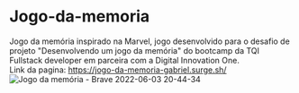 # Jogo-da-memoria

Jogo da memória inspirado na Marvel, jogo desenvolvido para o desafio de projeto "Desenvolvendo um jogo da memória" do bootcamp da TQI Fullstack developer em parceira com a Digital Innovation One. 
<br/>
Link da pagina: https://jogo-da-memoria-gabriel.surge.sh/
<br>
![Jogo da memória - Brave 2022-06-03 20-44-34](https://user-images.githubusercontent.com/96514967/171972011-60c318a8-e5a5-4481-8f16-456d3ac6895d.gif)

